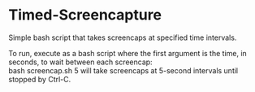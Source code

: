 Timed-Screencapture
===================

Simple bash script that takes screencaps at specified time intervals.

To run, execute as a bash script where the first argument is the time, in seconds, to wait between each screencap:  
    bash screencap.sh 5
will take screencaps at 5-second intervals until stopped by Ctrl-C.
